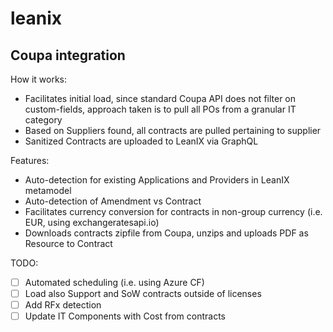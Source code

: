 # leanix

## Coupa integration
How it works:
- Facilitates initial load, since standard Coupa API does not filter on custom-fields, approach taken is to pull all POs from a granular IT category
- Based on Suppliers found, all contracts are pulled pertaining to supplier
- Sanitized Contracts are uploaded to LeanIX via GraphQL

Features:
- Auto-detection for existing Applications and Providers in LeanIX metamodel
- Auto-detection of Amendment vs Contract
- Facilitates currency conversion for contracts in non-group currency (i.e. EUR, using exchangeratesapi.io)
- Downloads contracts zipfile from Coupa, unzips and uploads PDF as Resource to Contract

TODO: 
- [ ] Automated scheduling (i.e. using Azure CF)
- [ ] Load also Support and SoW contracts outside of licenses
- [ ] Add RFx detection 
- [ ] Update IT Components with Cost from contracts
